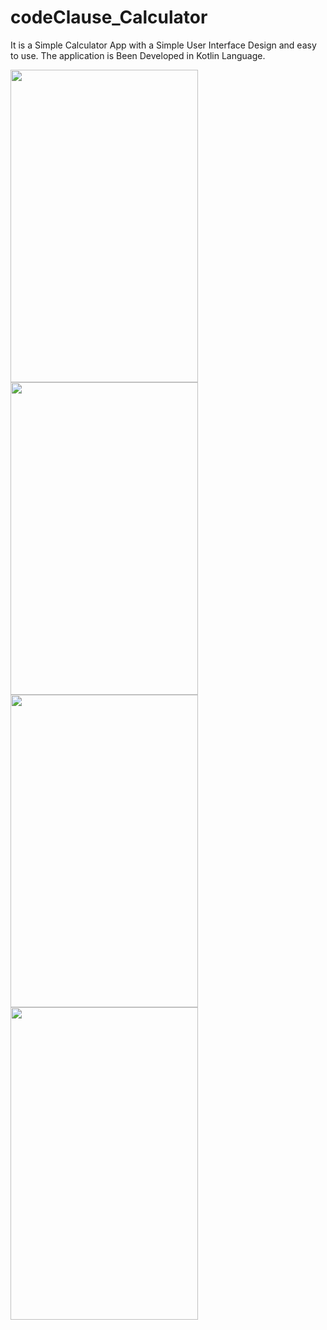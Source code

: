 # codeClause_Calculator
It is a Simple Calculator App with a Simple User Interface Design and easy to use.
The application is Been Developed in Kotlin Language.

<img src="https://user-images.githubusercontent.com/112484094/197384921-7ca01f7b-1f54-4a1c-9ba3-72cc872fe7e9.jpg" width=300 height=500 align=left>
<img src="https://user-images.githubusercontent.com/112484094/197385020-aeda1324-f5fb-4106-82aa-e4c0fd457ecf.jpg" width=300 height=500 align=left>
<img src="https://user-images.githubusercontent.com/112484094/197385040-a2926fbf-b72a-4ecc-9a3f-c57b1970768d.jpg" width=300 height=500 align=left>
<img src="https://user-images.githubusercontent.com/112484094/197385067-dff60225-3f18-44de-8733-3cc97e13a80b.jpg" width=300 height=500 align=left>

